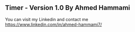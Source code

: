 Timer - Version 1.0 By Ahmed Hammami
---------------------------------------------
You can visit my Linkedin and contact me https://www.linkedin.com/in/ahmed-hammami7/

